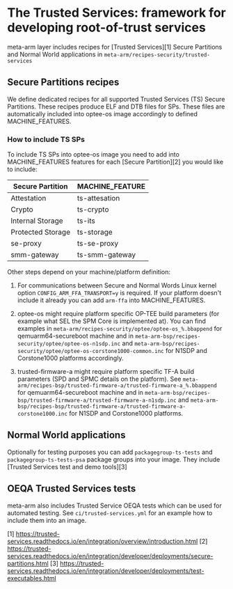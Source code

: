 # The Trusted Services: framework for developing root-of-trust services

  meta-arm layer includes recipes for [Trusted Services][1] Secure Partitions and Normal World applications
in `meta-arm/recipes-security/trusted-services`

## Secure Partitions recipes

We define dedicated recipes for all supported Trusted Services (TS) Secure Partitions.
These recipes produce ELF and DTB files for SPs.
These files are automatically included into optee-os image accordingly to defined MACHINE_FEATURES.

### How to include TS SPs

To include TS SPs into optee-os image you need to add into MACHINE_FEATURES
features for each [Secure Partition][2] you would like to include:

| Secure Partition  | MACHINE_FEATURE |
| ----------------- | --------------- |
| Attestation       | ts-attesation   |
| Crypto            | ts-crypto       |
| Internal Storage  | ts-its          |
| Protected Storage | ts-storage      |
| se-proxy          | ts-se-proxy     |
| smm-gateway       | ts-smm-gateway  |

Other steps depend on your machine/platform definition:

1. For communications between Secure and Normal Words Linux kernel option `CONFIG_ARM_FFA_TRANSPORT=y`
is required. If your platform doesn't include it already you can add `arm-ffa` into MACHINE_FEATURES.

2. optee-os might require platform specific OP-TEE build parameters (for example what SEL the SPM Core is implemented at).
You can find examples in `meta-arm/recipes-security/optee/optee-os_%.bbappend` for qemuarm64-secureboot machine
and in `meta-arm-bsp/recipes-security/optee/optee-os-n1sdp.inc` and `meta-arm-bsp/recipes-security/optee/optee-os-corstone1000-common.inc`
for N1SDP and Corstone1000 platforms accordingly.

3. trusted-firmware-a might require platform specific TF-A build parameters (SPD and SPMC details on the platform).
See `meta-arm/recipes-bsp/trusted-firmware-a/trusted-firmware-a_%.bbappend` for qemuarm64-secureboot machine
and in `meta-arm-bsp/recipes-bsp/trusted-firmware-a/trusted-firmware-a-n1sdp.inc` and
`meta-arm-bsp/recipes-bsp/trusted-firmware-a/trusted-firmware-a-corstone1000.inc` for N1SDP and Corstone1000 platforms.

## Normal World applications

  Optionally for testing purposes you can add `packagegroup-ts-tests` and `packagegroup-ts-tests-psa` package groups into your image.
They include [Trusted Services test and demo tools][3]

## OEQA Trusted Services tests

  meta-arm also includes Trusted Service OEQA tests which can be used for automated testing.
See `ci/trusted-services.yml` for an example how to include them into an image.

[1] https://trusted-services.readthedocs.io/en/integration/overview/introduction.html
[2] https://trusted-services.readthedocs.io/en/integration/developer/deployments/secure-partitions.html
[3] https://trusted-services.readthedocs.io/en/integration/developer/deployments/test-executables.html
